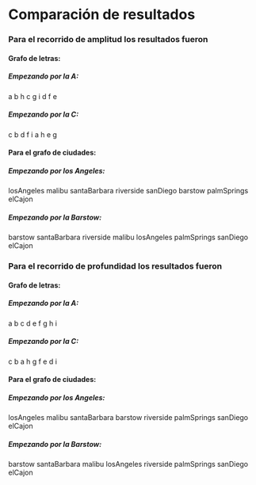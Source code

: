 # Comparación de resultados

### Para el recorrido de amplitud los resultados fueron

#### Grafo de letras:
##### Empezando por la A:
a b h c g i d f e

##### Empezando por la C:
c b d f i a h e g

#### Para el grafo de ciudades:

##### Empezando por los Angeles:
losAngeles malibu santaBarbara riverside sanDiego barstow palmSprings elCajon

##### Empezando por la Barstow:
barstow santaBarbara riverside malibu losAngeles palmSprings sanDiego elCajon

### Para el recorrido de profundidad los resultados fueron

#### Grafo de letras:
##### Empezando por la A:
a b c d e f g h i

##### Empezando por la C:
c b a h g f e d i

#### Para el grafo de ciudades:

##### Empezando por los Angeles:
losAngeles malibu santaBarbara barstow riverside palmSprings sanDiego elCajon

##### Empezando por la Barstow:
barstow santaBarbara malibu losAngeles riverside palmSprings sanDiego elCajon
